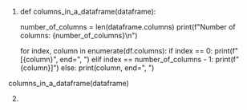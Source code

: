 1. def columns_in_a_dataframe(dataframe):

    number_of_columns = len(dataframe.columns)
    print(f"Number of columns: {number_of_columns}\n")

    for index, column in enumerate(df.columns):
        if index == 0:
            print(f"[{column}", end=", ")
        elif index == number_of_columns - 1:
            print(f"{column}]")
        else:
            print(column, end=", ")

columns_in_a_dataframe(dataframe)

2. 